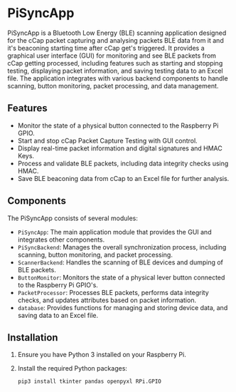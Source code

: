 # PiSyncApp

PiSyncApp is a Bluetooth Low Energy (BLE) scanning application designed for the cCap packet capturing and analysing packets BLE data from it and it's beaconing starting time after cCap get's triggered. It provides a graphical user interface (GUI) for monitoring and see BLE packets from cCap getting processed, including features such as starting and stopping testing, displaying packet information, and saving testing data to an Excel file. The application integrates with various backend components to handle scanning, button monitoring, packet processing, and data management.

## Features

- Monitor the state of a physical button connected to the Raspberry Pi GPIO.
- Start and stop cCap Packet Capture Testing with GUI control.
- Display real-time packet information and digital signatures and HMAC Keys.
- Process and validate BLE packets, including data integrity checks using HMAC.
- Save BLE beaconing data from cCap to an Excel file for further analysis.


## Components

The PiSyncApp consists of several modules:

- `PiSyncApp`: The main application module that provides the GUI and integrates other components.
- `PiSyncBackend`: Manages the overall synchronization process, including scanning, button monitoring, and packet processing.
- `ScannerBackend`: Handles the scanning of BLE devices and dumping of BLE packets.
- `ButtonMonitor`: Monitors the state of a physical lever button connected to the Raspberry Pi GPIO's.
- `PacketProcessor`: Processes BLE packets, performs data integrity checks, and updates attributes based on packet information.
- `database`: Provides functions for managing and storing device data, and saving data to an Excel file.

## Installation

1. Ensure you have Python 3 installed on your Raspberry Pi.
2. Install the required Python packages:

   ```bash
   pip3 install tkinter pandas openpyxl RPi.GPIO
